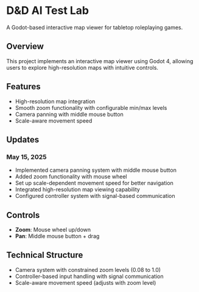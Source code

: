 # D&D AI Test Lab

A Godot-based interactive map viewer for tabletop roleplaying games.

## Overview

This project implements an interactive map viewer using Godot 4, allowing users to explore high-resolution maps with intuitive controls.

## Features

- High-resolution map integration
- Smooth zoom functionality with configurable min/max levels
- Camera panning with middle mouse button
- Scale-aware movement speed

## Updates

### May 15, 2025
- Implemented camera panning system with middle mouse button
- Added zoom functionality with mouse wheel
- Set up scale-dependent movement speed for better navigation
- Integrated high-resolution map viewing capability
- Configured controller system with signal-based communication

## Controls

- **Zoom**: Mouse wheel up/down
- **Pan**: Middle mouse button + drag

## Technical Structure

- Camera system with constrained zoom levels (0.08 to 1.0)
- Controller-based input handling with signal communication
- Scale-aware movement speed (adjusts with zoom level)

